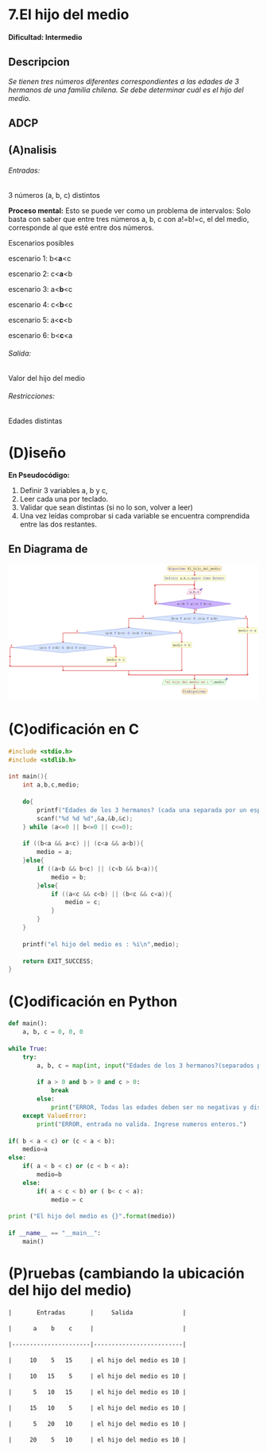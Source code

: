 # 7.El hijo del medio
 
#### Dificultad: Intermedio

## Descripcion

*Se tienen tres números diferentes correspondientes a las edades de 3 hermanos de una familia chilena. Se debe determinar cuál es el hijo del medio.*


## ADCP

## (A)nalisis
###### Entradas:  
3 números (a, b, c) distintos

**Proceso mental:**
Esto se puede ver como un problema de intervalos: Solo basta con saber que entre tres números a, b, c con a!=b!=c, el del medio, corresponde al que esté entre dos números.

Escenarios posibles

escenario 1: b<**a**<c

escenario 2: c<**a**<b

escenario 3: a<**b**<c

escenario 4: c<**b**<c

escenario 5: a<**c**<b

escenario 6: b<**c**<a


###### Salida: 
Valor del hijo del medio 

###### Restricciones:
Edades distintas 

# (D)iseño

**En Pseudocódigo:**
1.	Definir 3 variables a, b y c, 
2.	Leer cada una por teclado.
3.	Validar que sean distintas (si no lo son, volver a leer)
4.	Una vez leídas comprobar si cada variable se encuentra comprendida entre las dos restantes. 

## En Diagrama de 
![](imagen.png)

# (C)odificación en C
```c
#include <stdio.h>
#include <stdlib.h>

int main(){
    int a,b,c,medio;

    do{
        printf("Edades de los 3 hermanos? (cada una separada por un espacio)\n");
        scanf("%d %d %d",&a,&b,&c);
    } while (a<=0 || b<=0 || c<=0);

    if ((b<a && a<c) || (c<a && a<b)){
        medio = a;
    }else{
        if ((a<b && b<c) || (c<b && b<a)){
            medio = b;
        }else{
            if ((a<c && c<b) || (b<c && c<a)){
                medio = c;
            }
        }  
    }

    printf("el hijo del medio es : %i\n",medio);

    return EXIT_SUCCESS;
}
```
# (C)odificación en Python
```py
def main():
    a, b, c = 0, 0, 0
    
while True:
    try:
        a, b, c = map(int, input("Edades de los 3 hermanos?(separados por un espacio):").split())
            
        if a > 0 and b > 0 and c > 0:
            break
        else:
            print("ERROR, Todas las edades deben ser no negativas y distintas de 0.")
    except ValueError:
        print("ERROR, entrada no valida. Ingrese numeros enteros.")
            
if( b < a < c) or (c < a < b):
    medio=a
else:
    if( a < b < c) or (c < b < a):
        medio=b
    else:
        if( a < c < b) or ( b< c < a):
            medio = c

print ("El hijo del medio es {}".format(medio))
        
if __name__ == "__main__":
    main()
```
# (P)ruebas (cambiando la ubicación del hijo del medio)
 
    |       Entradas 	   |     Salida              |
    
    |      a    b    c     |                         |
    
    |----------------------|-------------------------|
    
    |     10    5   15     | el hijo del medio es 10 |
    
    |     10   15    5     | el hijo del medio es 10 |
    
    |      5   10   15     | el hijo del medio es 10 |
    
    |     15   10    5     | el hijo del medio es 10 |
    
    |      5   20   10     | el hijo del medio es 10 |
    
    |     20    5   10     | el hijo del medio es 10 |


